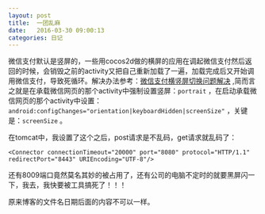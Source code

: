 ```yaml
---
layout: post
title:  一团乱麻
date:   2016-03-30 09:00:13
categories: 日记
---
```

微信支付默认是竖屏的，一些用cocos2d做的横屏的应用在调起微信支付然后返回的时候，会销毁之前的activity又把自己重新加载了一遍，加载完成后又开始调用微信支付，导致死循环。解决办法参考：[微信支付横竖屏切换问题解决](http://www.cnblogs.com/lbfamous/p/5144425.html "Title") ,简而言之就是在承载微信网页的那个activity中强制设置竖屏：`portrait` ，在启动承载微信网页的那个activity中设置：`android:configChanges="orientation|keyboardHidden|screenSize"` ，关键是：`screenSize` 。



在tomcat中，我设置了这个之后，post请求是不乱码，get请求就乱码了：

```
<Connector connectionTimeout="20000" port="8080" protocol="HTTP/1.1" redirectPort="8443" URIEncoding="UTF-8"/>
```

还有8009端口竟然莫名其妙的被占用了，还有公司的电脑不定时的就要黑屏闪一下，我去，我快要被工具搞死了！！！



原来博客的文件名日期后面的内容不可以一样。